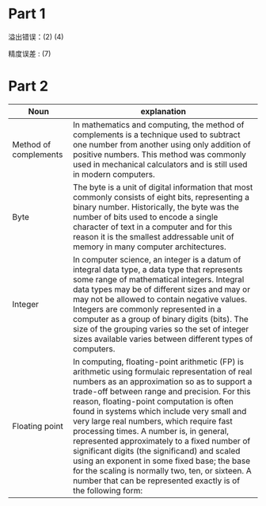 # Part 1

溢出错误：(2) (4)

精度误差 :   (7)

# Part 2

|Noun|explanation|
|------|------|
|Method of complements|In mathematics and computing, the method of complements is a technique used to subtract one number from another using only addition of positive numbers. This method was commonly used in mechanical calculators and is still used in modern computers.|
|Byte|The byte is a unit of digital information that most commonly consists of eight bits, representing a binary number. Historically, the byte was the number of bits used to encode a single character of text in a computer and for this reason it is the smallest addressable unit of memory in many computer architectures.|
|Integer|In computer science, an integer is a datum of integral data type, a data type that represents some range of mathematical integers. Integral data types may be of different sizes and may or may not be allowed to contain negative values. Integers are commonly represented in a computer as a group of binary digits (bits). The size of the grouping varies so the set of integer sizes available varies between different types of computers. |
|Floating point|In computing, floating-point arithmetic (FP) is arithmetic using formulaic representation of real numbers as an approximation so as to support a trade-off between range and precision. For this reason, floating-point computation is often found in systems which include very small and very large real numbers, which require fast processing times. A number is, in general, represented approximately to a fixed number of significant digits (the significand) and scaled using an exponent in some fixed base; the base for the scaling is normally two, ten, or sixteen. A number that can be represented exactly is of the following form:|![](https://wikimedia.org/api/rest_v1/media/math/render/svg/ae814346939ac31086e1d0286c41d98e6b053102)
